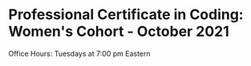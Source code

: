 # Professional Certificate in Coding: Women's Cohort - October 2021

Office Hours: Tuesdays at 7:00 pm Eastern

